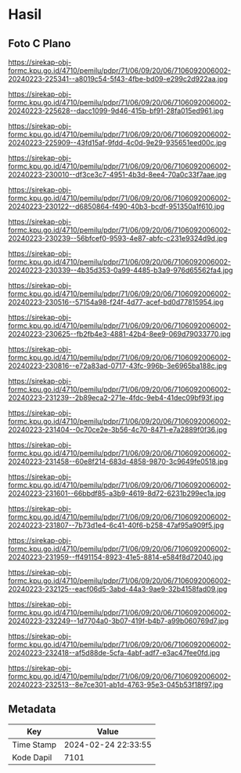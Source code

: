 # Hasil

## Foto C Plano

https://sirekap-obj-formc.kpu.go.id/4710/pemilu/pdpr/71/06/09/20/06/7106092006002-20240223-225341--a8019c54-5f43-4fbe-bd09-e299c2d922aa.jpg

https://sirekap-obj-formc.kpu.go.id/4710/pemilu/pdpr/71/06/09/20/06/7106092006002-20240223-225628--dacc1099-9d46-415b-bf91-28fa015ed961.jpg

https://sirekap-obj-formc.kpu.go.id/4710/pemilu/pdpr/71/06/09/20/06/7106092006002-20240223-225909--43fd15af-9fdd-4c0d-9e29-935651eed00c.jpg

https://sirekap-obj-formc.kpu.go.id/4710/pemilu/pdpr/71/06/09/20/06/7106092006002-20240223-230010--df3ce3c7-4951-4b3d-8ee4-70a0c33f7aae.jpg

https://sirekap-obj-formc.kpu.go.id/4710/pemilu/pdpr/71/06/09/20/06/7106092006002-20240223-230122--d6850864-f490-40b3-bcdf-951350a1f610.jpg

https://sirekap-obj-formc.kpu.go.id/4710/pemilu/pdpr/71/06/09/20/06/7106092006002-20240223-230239--56bfcef0-9593-4e87-abfc-c231e9324d9d.jpg

https://sirekap-obj-formc.kpu.go.id/4710/pemilu/pdpr/71/06/09/20/06/7106092006002-20240223-230339--4b35d353-0a99-4485-b3a9-976d65562fa4.jpg

https://sirekap-obj-formc.kpu.go.id/4710/pemilu/pdpr/71/06/09/20/06/7106092006002-20240223-230516--57154a98-f24f-4d77-acef-bd0d77815954.jpg

https://sirekap-obj-formc.kpu.go.id/4710/pemilu/pdpr/71/06/09/20/06/7106092006002-20240223-230625--fb2fb4e3-4881-42b4-8ee9-069d79033770.jpg

https://sirekap-obj-formc.kpu.go.id/4710/pemilu/pdpr/71/06/09/20/06/7106092006002-20240223-230816--e72a83ad-0717-43fc-996b-3e6965ba188c.jpg

https://sirekap-obj-formc.kpu.go.id/4710/pemilu/pdpr/71/06/09/20/06/7106092006002-20240223-231239--2b89eca2-271e-4fdc-9eb4-41dec09bf93f.jpg

https://sirekap-obj-formc.kpu.go.id/4710/pemilu/pdpr/71/06/09/20/06/7106092006002-20240223-231404--0c70ce2e-3b56-4c70-8471-e7a2889f0f36.jpg

https://sirekap-obj-formc.kpu.go.id/4710/pemilu/pdpr/71/06/09/20/06/7106092006002-20240223-231458--60e8f214-683d-4858-9870-3c9649fe0518.jpg

https://sirekap-obj-formc.kpu.go.id/4710/pemilu/pdpr/71/06/09/20/06/7106092006002-20240223-231601--66bbdf85-a3b9-4619-8d72-6231b299ec1a.jpg

https://sirekap-obj-formc.kpu.go.id/4710/pemilu/pdpr/71/06/09/20/06/7106092006002-20240223-231807--7b73d1e4-6c41-40f6-b258-47af95a909f5.jpg

https://sirekap-obj-formc.kpu.go.id/4710/pemilu/pdpr/71/06/09/20/06/7106092006002-20240223-231959--ff491154-8923-41e5-8814-e584f8d72040.jpg

https://sirekap-obj-formc.kpu.go.id/4710/pemilu/pdpr/71/06/09/20/06/7106092006002-20240223-232125--eacf06d5-3abd-44a3-9ae9-32b4158fad09.jpg

https://sirekap-obj-formc.kpu.go.id/4710/pemilu/pdpr/71/06/09/20/06/7106092006002-20240223-232249--1d7704a0-3b07-419f-b4b7-a99b060769d7.jpg

https://sirekap-obj-formc.kpu.go.id/4710/pemilu/pdpr/71/06/09/20/06/7106092006002-20240223-232418--af5d88de-5cfa-4abf-adf7-e3ac47fee0fd.jpg

https://sirekap-obj-formc.kpu.go.id/4710/pemilu/pdpr/71/06/09/20/06/7106092006002-20240223-232513--8e7ce301-ab1d-4763-95e3-045b53f18f97.jpg


## Metadata

| Key        | Value               |
| ---------- | ------------------- |
| Time Stamp | 2024-02-24 22:33:55 |
| Kode Dapil | 7101                |



